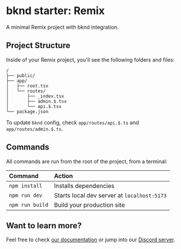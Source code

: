 # bknd starter: Remix
A minimal Remix project with bknd integration.

## Project Structure

Inside of your Remix project, you'll see the following folders and files:

```text
/
├── public/
├── app/
│   ├── root.tsx
│   └── routes/
│       ├── _index.tsx
│       ├── admin.$.tsx
│       └── api.$.tsx
└── package.json
```

To update `bknd` config, check `app/routes/api.$.ts` and `app/routes/admin.$.ts`.

## Commands

All commands are run from the root of the project, from a terminal:

| Command                   | Action                                      |
|:--------------------------|:--------------------------------------------|
| `npm install`             | Installs dependencies                       |
| `npm run dev`             | Starts local dev server at `localhost:5173` |
| `npm run build`           | Build your production site                  |

## Want to learn more?

Feel free to check [our documentation](https://docs.bknd.io/integration/remix) or jump into our [Discord server](https://discord.gg/952SFk8Tb8).
